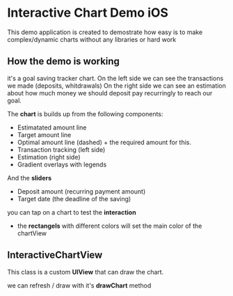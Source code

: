 # Interactive Chart Demo iOS

This demo application is created to demostrate how easy is to make complex/dynamic charts without any libraries or hard work

## How the demo is working
it's a goal saving tracker chart. 
On the left side we can see the transactions we made (deposits, whitdrawals)
On the right side we can see an estimation about how much money we should deposit pay recurringly to reach our goal.

The **chart** is builds up from the following components:

* Estimatated amount line
* Target amount line
* Optimal amount line (dashed) + the required amount for this.
* Transaction tracking (left side)
* Estimation (right side)
* Gradient overlays with legends

And the **sliders**

* Deposit amount (recurring payment amount) 
* Target date (the deadline of the saving)

you can tap on a chart to test the **interaction**

* the **rectangels** with different colors will set the main color of the chartView

## InteractiveChartView
This class is a custom **UIView** that can draw the chart.

we can refresh / draw with it's **drawChart** method




